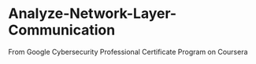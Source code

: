 # Analyze-Network-Layer-Communication
From Google Cybersecurity Professional Certificate Program on Coursera
